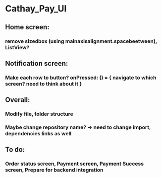 # Cathay_Pay_UI

## Home screen: 
### remove sizedbox (using mainaxisalignment.spacebeetween), ListView?
## Notification screen: 
### Make each row to button? onPressed: () = { navigate to which screen? need to think about it }
## Overall:
### Modify file, folder structure
### Maybe change repository name? -> need to change import, dependencies links as well
    
## To do:
### Order status screen, Payment screen, Payment Success screen, Prepare for backend integration

